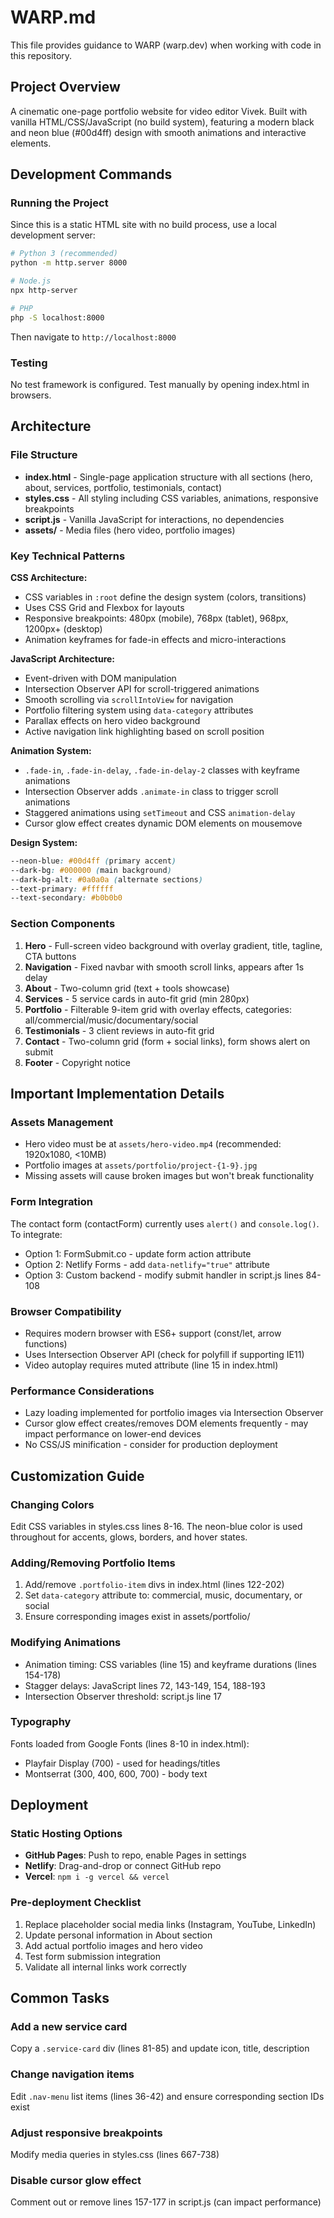 # WARP.md

This file provides guidance to WARP (warp.dev) when working with code in this repository.

## Project Overview

A cinematic one-page portfolio website for video editor Vivek. Built with vanilla HTML/CSS/JavaScript (no build system), featuring a modern black and neon blue (#00d4ff) design with smooth animations and interactive elements.

## Development Commands

### Running the Project

Since this is a static HTML site with no build process, use a local development server:

```bash
# Python 3 (recommended)
python -m http.server 8000

# Node.js
npx http-server

# PHP
php -S localhost:8000
```

Then navigate to `http://localhost:8000`

### Testing

No test framework is configured. Test manually by opening index.html in browsers.

## Architecture

### File Structure
- **index.html** - Single-page application structure with all sections (hero, about, services, portfolio, testimonials, contact)
- **styles.css** - All styling including CSS variables, animations, responsive breakpoints
- **script.js** - Vanilla JavaScript for interactions, no dependencies
- **assets/** - Media files (hero video, portfolio images)

### Key Technical Patterns

**CSS Architecture:**
- CSS variables in `:root` define the design system (colors, transitions)
- Uses CSS Grid and Flexbox for layouts
- Responsive breakpoints: 480px (mobile), 768px (tablet), 968px, 1200px+ (desktop)
- Animation keyframes for fade-in effects and micro-interactions

**JavaScript Architecture:**
- Event-driven with DOM manipulation
- Intersection Observer API for scroll-triggered animations
- Smooth scrolling via `scrollIntoView` for navigation
- Portfolio filtering system using `data-category` attributes
- Parallax effects on hero video background
- Active navigation link highlighting based on scroll position

**Animation System:**
- `.fade-in`, `.fade-in-delay`, `.fade-in-delay-2` classes with keyframe animations
- Intersection Observer adds `.animate-in` class to trigger scroll animations
- Staggered animations using `setTimeout` and CSS `animation-delay`
- Cursor glow effect creates dynamic DOM elements on mousemove

**Design System:**
```css
--neon-blue: #00d4ff (primary accent)
--dark-bg: #000000 (main background)
--dark-bg-alt: #0a0a0a (alternate sections)
--text-primary: #ffffff
--text-secondary: #b0b0b0
```

### Section Components

1. **Hero** - Full-screen video background with overlay gradient, title, tagline, CTA buttons
2. **Navigation** - Fixed navbar with smooth scroll links, appears after 1s delay
3. **About** - Two-column grid (text + tools showcase)
4. **Services** - 5 service cards in auto-fit grid (min 280px)
5. **Portfolio** - Filterable 9-item grid with overlay effects, categories: all/commercial/music/documentary/social
6. **Testimonials** - 3 client reviews in auto-fit grid
7. **Contact** - Two-column grid (form + social links), form shows alert on submit
8. **Footer** - Copyright notice

## Important Implementation Details

### Assets Management
- Hero video must be at `assets/hero-video.mp4` (recommended: 1920x1080, <10MB)
- Portfolio images at `assets/portfolio/project-{1-9}.jpg`
- Missing assets will cause broken images but won't break functionality

### Form Integration
The contact form (contactForm) currently uses `alert()` and `console.log()`. To integrate:
- Option 1: FormSubmit.co - update form action attribute
- Option 2: Netlify Forms - add `data-netlify="true"` attribute
- Option 3: Custom backend - modify submit handler in script.js lines 84-108

### Browser Compatibility
- Requires modern browser with ES6+ support (const/let, arrow functions)
- Uses Intersection Observer API (check for polyfill if supporting IE11)
- Video autoplay requires muted attribute (line 15 in index.html)

### Performance Considerations
- Lazy loading implemented for portfolio images via Intersection Observer
- Cursor glow effect creates/removes DOM elements frequently - may impact performance on lower-end devices
- No CSS/JS minification - consider for production deployment

## Customization Guide

### Changing Colors
Edit CSS variables in styles.css lines 8-16. The neon-blue color is used throughout for accents, glows, borders, and hover states.

### Adding/Removing Portfolio Items
1. Add/remove `.portfolio-item` divs in index.html (lines 122-202)
2. Set `data-category` attribute to: commercial, music, documentary, or social
3. Ensure corresponding images exist in assets/portfolio/

### Modifying Animations
- Animation timing: CSS variables (line 15) and keyframe durations (lines 154-178)
- Stagger delays: JavaScript lines 72, 143-149, 154, 188-193
- Intersection Observer threshold: script.js line 17

### Typography
Fonts loaded from Google Fonts (lines 8-10 in index.html):
- Playfair Display (700) - used for headings/titles
- Montserrat (300, 400, 600, 700) - body text

## Deployment

### Static Hosting Options
- **GitHub Pages**: Push to repo, enable Pages in settings
- **Netlify**: Drag-and-drop or connect GitHub repo
- **Vercel**: `npm i -g vercel && vercel`

### Pre-deployment Checklist
1. Replace placeholder social media links (Instagram, YouTube, LinkedIn)
2. Update personal information in About section
3. Add actual portfolio images and hero video
4. Test form submission integration
5. Validate all internal links work correctly

## Common Tasks

### Add a new service card
Copy a `.service-card` div (lines 81-85) and update icon, title, description

### Change navigation items
Edit `.nav-menu` list items (lines 36-42) and ensure corresponding section IDs exist

### Adjust responsive breakpoints
Modify media queries in styles.css (lines 667-738)

### Disable cursor glow effect
Comment out or remove lines 157-177 in script.js (can impact performance)
